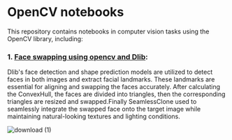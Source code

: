 # OpenCV notebooks
This repository contains notebooks in computer vision tasks using the OpenCV library,
including:
### 1. [Face swapping using opencv and Dlib](https://github.com/rasoulasadiyan/OpenCV/blob/master/01_Face_Swapping.ipynb):
Dlib's face detection and shape prediction models are utilized to detect faces in both images and extract facial landmarks. These landmarks are essential for aligning and swapping the faces accurately.
After calculating the ConvexHull, the faces are divided into triangles, then the corresponding triangles are resized and swapped.Finally SeamlessClone used to seamlessly integrate the swapped face onto the target image while maintaining natural-looking textures and lighting conditions.
   
![download (1)](https://github.com/rasoulasadiyan/OpenCV/assets/100882487/f7548d4a-ae87-418d-8725-2ce8ca54a32d)
